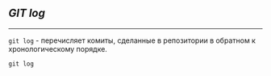 ## ***GIT log***

___

`git log` - перечисляет комиты, сделанные в репозитории в обратном к хронологическому порядке.

```bash=
git log
```